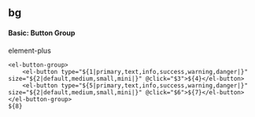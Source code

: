 ## bg
#### Basic: Button Group
element-plus <el-button-group>
```
<el-button-group>
	<el-button type="${1|primary,text,info,success,warning,danger|}" size="${2|default,medium,small,mini|}" @click="$3">${4}</el-button>
	<el-button type="${5|primary,text,info,success,warning,danger|}" size="${2|default,medium,small,mini|}" @click="$6">${7}</el-button>
</el-button-group>
${8}
```